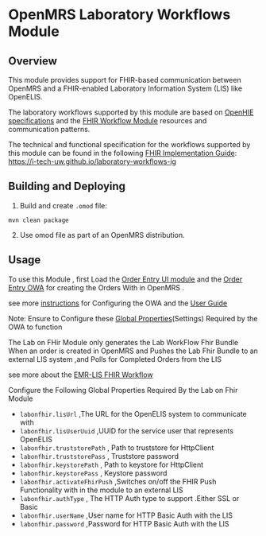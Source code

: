 # OpenMRS Laboratory Workflows Module

## Overview
This module provides support for FHIR-based communication between OpenMRS and a FHIR-enabled 
Laboratory Information System (LIS) like OpenELIS.

The laboratory workflows supported by this module are based on 
[OpenHIE specifications](https://guides.ohie.org/arch-spec/introduction/laboratory-work-flows) and the 
[FHIR Workflow Module](https://build.fhir.org/workflow-module.html) resources and communication patterns.  

The technical and functional specification for the workflows supported by this module can be found in the following
[FHIR Implementation Guide](https://build.fhir.org/ig/FHIR/ig-guidance/): https://i-tech-uw.github.io/laboratory-workflows-ig

## Building and Deploying

1. Build and create `.omod` file:
```shell
mvn clean package
```

2. Use omod file as part of an OpenMRS distribution. 

## Usage
To use this Module , first Load the [Order Entry UI module](https://github.com/openmrs/openmrs-module-orderentryui)  and the [Order Entry OWA](https://github.com/openmrs/openmrs-owa-orderentry) for creating the Orders With in OpenMRS .    

see more [instructions](https://wiki.openmrs.org/display/projects/Order+Entry+UI+Administrator+Guide) for Configuring the OWA and the [User Guide](https://wiki.openmrs.org/display/projects/Order+Entry+UI+End+User+Guide+for+Creating+Drug+Orders)

Note: Ensure to Configure these [Global Properties](https://github.com/openmrs/openmrs-owa-orderentry#usage)(Settings) Required by the OWA to function

The Lab on FHir Module only generates the Lab WorkFlow Fhir Bundle When an order is created in OpenMRS and Pushes the Lab Fhir Bundle  to an external LIS system ,and Polls for Completed Orders from the LIS

see more about the [EMR-LIS FHIR Workflow](https://wiki.openmrs.org/display/projects/Lab+Integration+Workflow)

Configure the Following Global Properties Required By the Lab on Fhir Module
* `labonfhir.lisUrl` ,The URL for the OpenELIS system to communicate with
* `labonfhir.lisUserUuid` ,UUID for the service user that represents OpenELIS
* `labonfhir.truststorePath` , Path to truststore for HttpClient
* `labonfhir.truststorePass` , Truststore password
* `labonfhir.keystorePath` , Path to keystore for HttpClient
* `labonfhir.keystorePass` , Keystore password
* `labonfhir.activateFhirPush` ,Switches on/off the FHIR Push Functionality with in the module to an external LIS
* `labonfhir.authType` , The HTTP Auth type to support .Either SSL or Basic
* `labonfhir.userName`  ,User name for HTTP Basic Auth with the LIS
* `labonfhir.password`  ,Password for HTTP Basic Auth with the LIS


